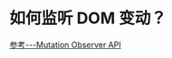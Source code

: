 # 如何监听 DOM 变动？

[参考---Mutation Observer API](http://javascript.ruanyifeng.com/dom/mutationobserver.html)